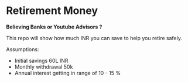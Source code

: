 # Retirement Money

**Believing Banks or Youtube Advisors ?**

This repo will show how much INR you can save to help you retire safely.

Assumptions: 

- Initial savings 60L INR
- Monthly withdrawal 50k
- Annual interest getting in range of 10 - 15 %
  
